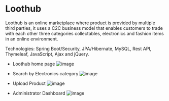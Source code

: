 # Loothub


Loothub is an online marketplace where product is provided by multiple third parties, it uses a C2C business model that enables customers to trade with each other three categories collectables, electronics and fashion items in an online environment.

Technologies: Spring Boot/Security, JPA/Hibernate, MySQL, Rest API, Thymeleaf, JavaScript, Ajax and jQuery.

* Loothub home page
![image](https://user-images.githubusercontent.com/39504405/109416222-89a8ee80-79c5-11eb-9b3c-3047ceb66fff.png)

* Search by Electronics category
![image](https://user-images.githubusercontent.com/39504405/109416391-9ed24d00-79c6-11eb-95cc-6e789277d091.png)

* Upload Product
![image](https://user-images.githubusercontent.com/39504405/109416464-16a07780-79c7-11eb-9099-3445eb5e2f99.png)

* Administrator Dashboard
![image](https://user-images.githubusercontent.com/39504405/109416610-050b9f80-79c8-11eb-9b53-99f181aebbf7.png)

